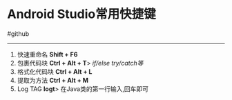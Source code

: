 # Android Studio常用快捷键
#github
- - - -
1. 快速重命名 **Shift + F6**
2. 包裹代码块 **Ctrl + Alt + T**> *if/else try/catch等*
3. 格式化代码块 **Ctrl + Alt + L**
4. 提取为方法 **Ctrl + Alt + M**
5. Log TAG **logt**> 在Java类的第一行输入,回车即可